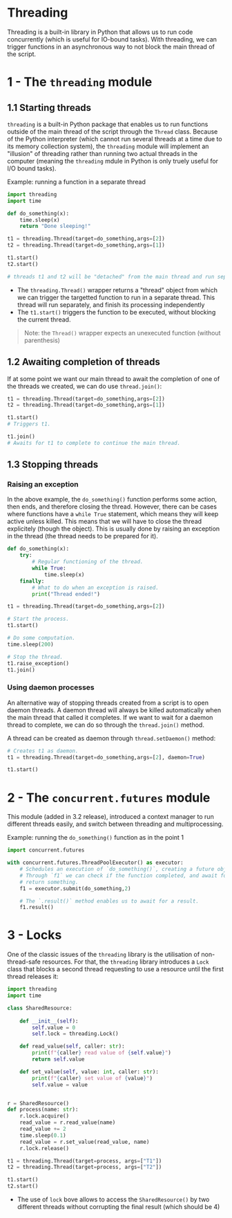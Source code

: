 # Threading

Threading is a built-in library in Python that allows us to run code concurrently
(which is useful for IO-bound tasks). With threading, we can trigger functions
in an asynchronous way to not block the main thread of the script.

# 1 - The `threading` module

## 1.1 Starting threads

`threading` is a built-in Python package that enables us to run functions outside of
the main thread of the script through the `Thread` class. Because of the Python
interpreter (which cannot run several threads at a time due to its memory collection
system), the `threading` module will implement an "illusion" of threading rather than
running two actual threads in the computer (meaning the `threading` mdule in
Python is only truely useful for I/O bound tasks).


Example: running a function in a separate thread
```py
import threading
import time

def do_something(x):
    time.sleep(x)
    return "Done sleeping!"

t1 = threading.Thread(target=do_something,args=[2])
t2 = threading.Thread(target=do_something,args=[1])

t1.start()
t2.start()

# threads t1 and t2 will be "detached" from the main thread and run separately.
```
- The `threading.Thread()` wrapper returns a "thread" object from which we can trigger
  the targetted function to run in a separate thread. This thread will run separately,
  and finish its processing independently
- The `t1.start()` triggers the function to be executed, without blocking the current
  thread.

> Note: the `Thread()` wrapper expects an unexecuted function (without parenthesis)

## 1.2 Awaiting completion of threads

If at some point we want our main thread to await the completion of one of the threads
we created, we can do use `thread.join()`:

```py
t1 = threading.Thread(target=do_something,args=[2])
t2 = threading.Thread(target=do_something,args=[1])

t1.start()
# Triggers t1.

t1.join()
# Awaits for t1 to complete to continue the main thread.
```

## 1.3 Stopping threads

### Raising an exception

In the above example, the `do_something()` function performs some action, then ends,
and therefore closing the thread. However, there can be cases where functions have
a `while True` statement, which means they will keep active unless killed. This
means that we will have to close the thread explicitely (though the object). This
is usually done by raising an exception in the thread (the thread needs to be
prepared for it).

```py
def do_something(x):
    try:
        # Regular functioning of the thread.
        while True:
            time.sleep(x)
    finally:
        # What to do when an exception is raised.
        print("Thread ended!")

t1 = threading.Thread(target=do_something,args=[2])

# Start the process.
t1.start()

# Do some computation.
time.sleep(200)

# Stop the thread.
t1.raise_exception()
t1.join()
```

### Using daemon processes

An alternative way of stopping threads created from a script is to open daemon
threads. A daemon thread will always be killed automatically when the main thread
that called it completes. If we want to wait for a daemon thread to complete, we
can do so through the `thread.join()` method.

A thread can be created as daemon through `thread.setDaemon()` method:

```py
# Creates t1 as daemon.
t1 = threading.Thread(target=do_something,args=[2], daemon=True)

t1.start()
```

# 2 - The `concurrent.futures` module

This module (added in 3.2 release), introduced a context manager to run different threads easily, and switch
between threading and multiprocessing.

Example: running the `do_something()` function as in the point 1
```py
import concurrent.futures

with concurrent.futures.ThreadPoolExecutor() as executor:
    # Schedules an execution of `do_something()`, creating a future object `f1`.
    # Through `f1` we can check if the function completed, and await for it to
    # return something.
    f1 = executor.submit(do_something,2)

    # The `.result()` method enables us to await for a result.
    f1.result()
```

# 3 - Locks

One of the classic issues of the `threading` library is the utilisation of
non-thread-safe resources. For that, the `threading` library introduces a `Lock`
class that blocks a second thread requesting to use a resource until the first
thread releases it:

```py
import threading
import time

class SharedResource:
  
    def __init__(self):
        self.value = 0
        self.lock = threading.Lock()

    def read_value(self, caller: str):
        print(f"{caller} read value of {self.value}")
        return self.value

    def set_value(self, value: int, caller: str):
        print(f"{caller} set value of {value}")
        self.value = value


r = SharedResource()
def process(name: str):
    r.lock.acquire()
    read_value = r.read_value(name)
    read_value += 2
    time.sleep(0.1)
    read_value = r.set_value(read_value, name)
    r.lock.release()

t1 = threading.Thread(target=process, args=["T1"])
t2 = threading.Thread(target=process, args=["T2"])

t1.start()
t2.start()
```
- The use of `lock` bove allows to access the `SharedResource()` by two different
  threads without corrupting the final result (which should be 4)
